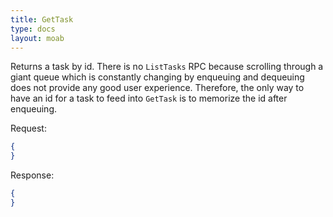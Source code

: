 ```yaml
---
title: GetTask
type: docs
layout: moab
---
```


Returns a task by id. There is no `ListTasks` RPC because scrolling through a giant queue which is constantly changing
by enqueuing and dequeuing does not provide any good user experience. Therefore, the only way to have an id for a
task to feed into `GetTask` is to memorize the id after enqueuing.

Request:

```json
{
}
```

Response:

```json
{
}
```

